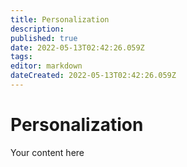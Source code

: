 ```yaml
---
title: Personalization
description: 
published: true
date: 2022-05-13T02:42:26.059Z
tags: 
editor: markdown
dateCreated: 2022-05-13T02:42:26.059Z
---
```


# Personalization
Your content here
